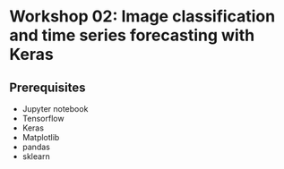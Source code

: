 # Workshop 02: Image classification and time series forecasting with Keras

## Prerequisites
- Jupyter notebook
- Tensorflow
- Keras
- Matplotlib
- pandas
- sklearn
